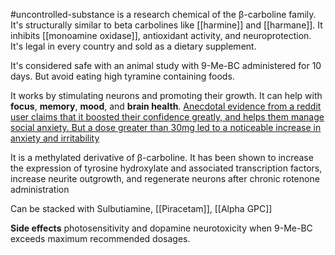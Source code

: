 #uncontrolled-substance 
is a research chemical of the β-carboline family. It's structurally similar to beta carbolines like [[harmine]] and [[harmane]]. It inhibits [[monoamine oxidase]], antioxidant activity, and neuroprotection. It's legal in every country and sold as a dietary supplement. 

It's considered safe with an animal study with 9-Me-BC administered for 10 days. But avoid eating high tyramine containing foods.

It works by stimulating neurons and promoting their growth. 
It can help with **focus**, **memory**, **mood**, and **brain health**. [Anecdotal evidence from a reddit user claims that it boosted their confidence greatly, and helps them manage social anxiety. But a dose greater than 30mg led to a noticeable increase in anxiety and irritability](https://www.reddit.com/r/Nootropics/comments/dny54e/9mebc_review/)

It is a methylated derivative of β-carboline. It has been shown to increase the expression of tyrosine hydroxylate and associated transcription factors, increase neurite outgrowth, and regenerate neurons after chronic rotenone administration 

Can be stacked with Sulbutiamine, [[Piracetam]], [[Alpha GPC]]

**Side effects**
photosensitivity and dopamine neurotoxicity when 9-Me-BC exceeds maximum recommended dosages. 